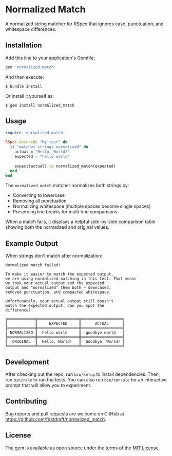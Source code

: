 # Normalized Match

A normalized string matcher for RSpec that ignores case, punctuation, and whitespace differences.

## Installation

Add this line to your application's Gemfile:

```ruby
gem 'normalized_match'
```

And then execute:

    $ bundle install

Or install it yourself as:

    $ gem install normalized_match

## Usage

```ruby
require 'normalized_match'

RSpec.describe "My test" do
  it "matches strings normalized" do
    actual = "Hello, World!"
    expected = "hello world"
    
    expect(actual).to normalized_match(expected)
  end
end
```

The `normalized_match` matcher normalizes both strings by:

- Converting to lowercase
- Removing all punctuation
- Normalizing whitespace (multiple spaces become single spaces)
- Preserving line breaks for multi-line comparisons

When a match fails, it displays a helpful side-by-side comparison table showing both the normalized and original values.

## Example Output

When strings don't match after normalization:

```
Normalized match failed!

To make it easier to match the expected output,
we are using normalized matching in this test. That means
we took your actual output and the expected
output and "normalized" them both — downcased,
removed punctuation, and compacted whitespace.

Unfortunately, your actual output still doesn't
match the expected output. Can you spot the
difference?

╔════════════╦══════════════════╦══════════════════╗
║            ║     EXPECTED     ║      ACTUAL      ║
╠════════════╬══════════════════╬══════════════════╣
║ NORMALIZED ║  hello world     ║  goodbye world   ║
╠════════════╬══════════════════╬══════════════════╣
║  ORIGINAL  ║  Hello, World!   ║  Goodbye, World! ║
╚════════════╩══════════════════╩══════════════════╝
```

## Development

After checking out the repo, run `bin/setup` to install dependencies. Then, run `bin/rake` to run the tests. You can also run `bin/console` for an interactive prompt that will allow you to experiment.

## Contributing

Bug reports and pull requests are welcome on GitHub at https://github.com/firstdraft/normalized_match.

## License

The gem is available as open source under the terms of the [MIT License](https://opensource.org/licenses/MIT).
